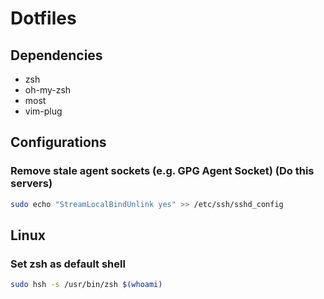 # Dotfiles

## Dependencies

- zsh
- oh-my-zsh
- most
- vim-plug

## Configurations

### Remove stale agent sockets (e.g. GPG Agent Socket) (Do this servers)

```bash
sudo echo "StreamLocalBindUnlink yes" >> /etc/ssh/sshd_config
```

## Linux

### Set zsh as default shell

```bash
sudo hsh -s /usr/bin/zsh $(whoami)
```

